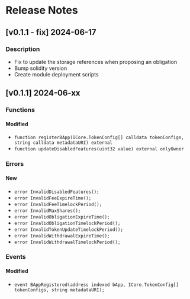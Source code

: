 # Release Notes

## [v0.1.1 - fix] 2024-06-17
### Description
- Fix to update the storage references when proposing an obligation
- Bump solidity version
- Create module deployment scripts

## [v0.1.1] 2024-06-xx

### Functions

#### Modified
- `function registerBApp(ICore.TokenConfig[] calldata tokenConfigs, string calldata metadataURI) external`
- `function updateDisabledFeatures(uint32 value) external onlyOwner`

### Errors

#### New
- `error InvalidDisabledFeatures();`
- `error InvalidFeeExpireTime();`
- `error InvalidFeeTimelockPeriod();`
- `error InvalidMaxShares();`
- `error InvalidObligationExpireTime();`
- `error InvalidObligationTimelockPeriod();`
- `error InvalidTokenUpdateTimelockPeriod();`
- `error InvalidWithdrawalExpireTime();`
- `error InvalidWithdrawalTimelockPeriod();`

### Events

#### Modified
- `event BAppRegistered(address indexed bApp, ICore.TokenConfig[] tokenConfigs, string metadataURI);`
